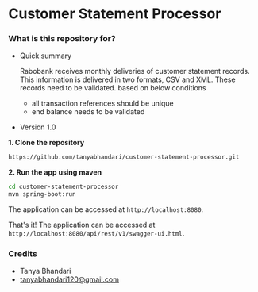 # Customer Statement Processor #

### What is this repository for? ###

* Quick summary

  Rabobank receives monthly deliveries of customer statement records. This information is delivered in two formats, CSV and XML. These records need to be validated. based on below conditions
  
     * all transaction references should be unique
     * end balance needs to be validated 

* Version 1.0


**1. Clone the repository** 

```bash
https://github.com/tanyabhandari/customer-statement-processor.git
```

**2. Run the app using maven**

```bash
cd customer-statement-processor
mvn spring-boot:run
```

The application can be accessed at `http://localhost:8080`.

That's it! The application can be accessed at `http://localhost:8080/api/rest/v1/swagger-ui.html`.

### Credits ###

* Tanya Bhandari
* tanyabhandari120@gmail.com